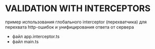 # VALIDATION WITH INTERCEPTORS

пример использования глобального interceptor (перехватчика)
для перехвата http-ошибок и унифицирования ответа от сервера   

- файл app.interceptor.ts
- файл main.ts